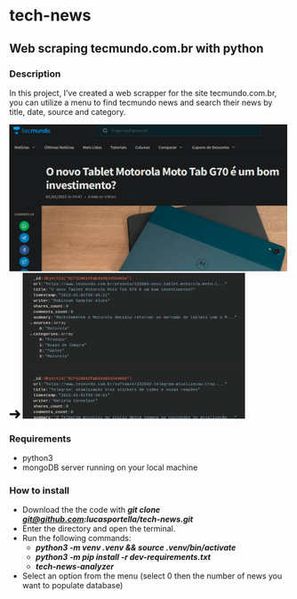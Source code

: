 # tech-news
## Web scraping tecmundo.com.br with python

### Description
In this project, I've created a web scrapper for the site tecmundo.com.br, you can utilize a menu to find tecmundo news and search their news by title, date, source and category.

<div>
    <img width=500  src="https://github.com/lucasportella/tech-news/blob/master/picture1.png"> 
    <img width=20   src="https://github.com/lucasportella/tech-news/blob/master/picture3.png">
    <img width=400  src="https://github.com/lucasportella/tech-news/blob/master/picture2.png">
<div>

### Requirements
- python3
- mongoDB server running on your local machine

### How to install
 - Download the the code with ***git clone git@github.com:lucasportella/tech-news.git***
 - Enter the directory and open the terminal.
 - Run the following commands:
   - ***python3 -m venv .venv && source .venv/bin/activate***
   - ***python3 -m pip install -r dev-requirements.txt***
   - ***tech-news-analyzer***
 - Select an option from the menu (select 0 then the number of news you want to populate database)
